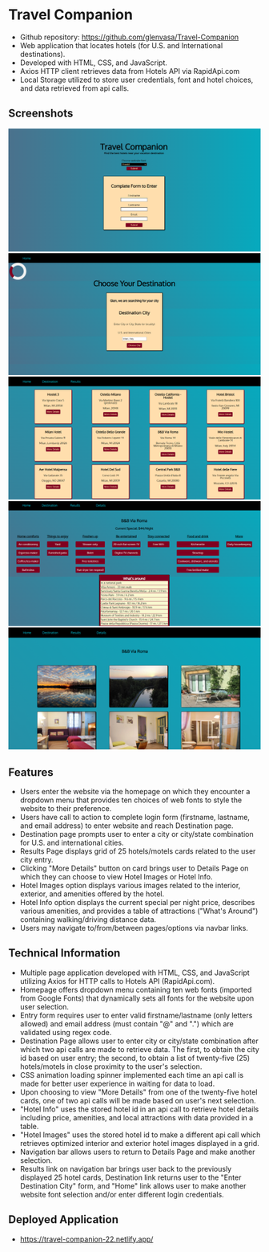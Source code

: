 # Travel Companion

- Github repository: https://github.com/glenvasa/Travel-Companion
- Web application that locates hotels (for U.S. and International destinations).
- Developed with HTML, CSS, and JavaScript. 
- Axios HTTP client retrieves data from Hotels API via RapidApi.com
- Local Storage utilized to store user credentials, font and hotel choices, and data retrieved from api calls.

## Screenshots

<img src="images/TC-homepage.png"> 
<img src="images/TC-destination.png">
<img src="images/TC-results.png">
<img src="images/TC-hotelInfo.png">
<img src="images/TC-hotelImages.png">

## Features

- Users enter the website via the homepage on which they encounter a dropdown menu that provides ten choices of web fonts to style the website to their preference.
- Users have call to action to complete login form (firstname, lastname, and email address) to enter website and reach Destination page.
- Destination page prompts user to enter a city or city/state combination for U.S. and international cities.
- Results Page displays grid of 25 hotels/motels cards related to the user city entry.
- Clicking "More Details" button on card brings user to Details Page on which they can choose to view Hotel Images or Hotel Info.
- Hotel Images option displays various images related to the interior, exterior, and amenities offered by the hotel.
- Hotel Info option displays the current special per night price, describes various amenities, and provides a table of attractions ("What's Around") 
  containing walking/driving distance data.
- Users may navigate to/from/between pages/options via navbar links.

## Technical Information

- Multiple page application developed with HTML, CSS, and JavaScript utilizing Axios for HTTP calls to Hotels API (RapidApi.com).
- Homepage offers dropdown menu containing ten web fonts (imported from Google Fonts) that dynamically sets all fonts for the website upon user selection.
- Entry form requires user to enter valid firstname/lastname (only letters allowed) and email address (must contain "@" and ".") which are validated using regex code.
- Destination Page allows user to enter city or city/state combination after which two api calls are made to retrieve data. The first, to obtain the city id based 
  on user entry; the second, to obtain a list of twenty-five (25) hotels/motels in close proximity to the user's selection. 
- CSS animation loading spinner implemented each time an api call is made for better user experience in waiting for data to load.
- Upon choosing to view "More Details" from one of the twenty-five hotel cards, one of two api calls will be made based on user's next selection. 
- "Hotel Info" uses the stored hotel id in an api call to retrieve hotel details including price, amenities, and local attractions with data provided in a table.
- "Hotel Images" uses the stored hotel id to make a different api call which retrieves optimized interior and exterior hotel images displayed in a grid.
- Navigation bar allows users to return to Details Page and make another selection.
- Results link on navigation bar brings user back to the previously displayed 25 hotel cards, Destination link returns user to the "Enter Destination City" form, and 
  "Home" link allows user to make another website font selection and/or enter different login credentials. 

## Deployed Application

- https://travel-companion-22.netlify.app/

